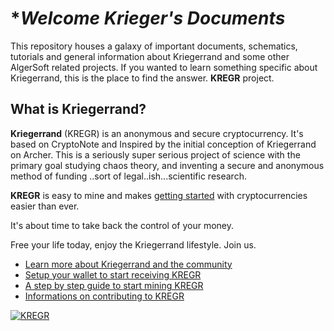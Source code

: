 # **Welcome Krieger's Documents*
This repository houses a galaxy of important documents, schematics, tutorials and general information about Kriegerrand and some other AlgerSoft related projects. If you wanted to learn something specific about Kriegerrand, this is the place to find the answer. **KREGR** project.

## **What is Kriegerrand?**
**Kriegerrand** (KREGR) is an anonymous and secure cryptocurrency.  It's based on CryptoNote and Inspired by the initial conception of Kriegerrand on Archer.  This is a seriously super serious project of science with the primary goal studying chaos theory, and inventing a secure and anonymous method of funding ..sort of legal..ish...scientific research.

**KREGR** is easy to mine and makes [getting started](Getting-Started.md) with cryptocurrencies easier than ever.

It's about time to take back the control of your money.

Free your life today, enjoy the Kriegerrand lifestyle. Join us.

- [Learn more about Kriegerrand and the community](about/Home.md)
- [Setup your wallet to start receiving KREGR](Getting-Started.md#setting-up-a-new-wallet)
- [A step by step guide to start mining KREGR](Getting-Started.md#start-mining)
- [Informations on contributing to KREGR](about/Contributing.md)

[![KREGR](images/KREGR-in-out_blue.gif)](https://kriegerrand.coom)
